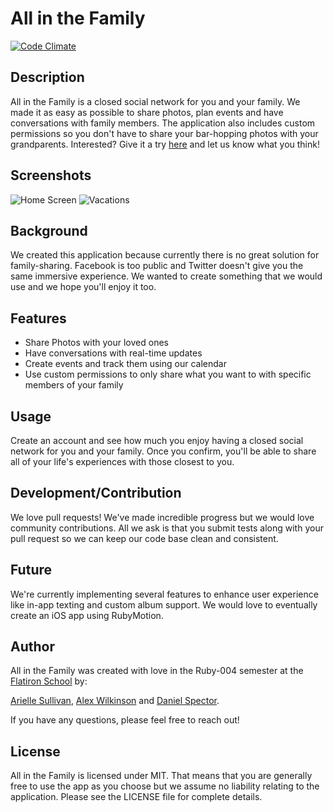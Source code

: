 # All in the Family

[![Code Climate](https://codeclimate.com/github/alexwilkinson/families.png)](https://codeclimate.com/github/alexwilkinson/families)

## Description

All in the Family is a closed social network for you and your family. We made it as easy as possible to share photos, plan events and have conversations with family members. The application also includes custom permissions so you don't have to share your bar-hopping photos with your grandparents. Interested? Give it a try [here](www.all-in-the-family.herokuapp.com) and let us know what you think!

## Screenshots

![Home Screen](http://i.imgur.com/WbRWpBI.png)
![Vacations](http://i.imgur.com/EGI2ImG.png)

## Background

We created this application because currently there is no great solution for family-sharing. Facebook is too public and Twitter doesn't give you the same immersive experience. We wanted to create something that we would use and we hope you'll enjoy it too.

## Features

* Share Photos with your loved ones
* Have conversations with real-time updates
* Create events and track them using our calendar
* Use custom permissions to only share what you want to with specific members of your family


## Usage

Create an account and see how much you enjoy having a closed social network for you and your family. Once you confirm, you'll be able to share all of your life's experiences with those closest to you.

## Development/Contribution

We love pull requests! We've made incredible progress but we would love community contributions. All we ask is that you submit tests along with your pull request so we can keep our code base clean and consistent. 

## Future

We're currently implementing several features to enhance user experience like in-app texting and custom album support. We would love to eventually create an iOS app using RubyMotion.

## Author

All in the Family was created with love in the Ruby-004 semester at the [Flatiron School](www.flatironschool.com) by:

[Arielle Sullivan](https://github.com/asullivan210), [Alex Wilkinson](https://github.com/alexwilkinson) and [Daniel Spector](https://github.com/danielspector).

If you have any questions, please feel free to reach out!

## License

All in the Family is licensed under MIT. That means that you are generally free to use the app as you choose but we assume no liability relating to the application. Please see the LICENSE file for complete details.